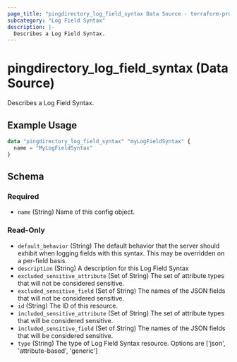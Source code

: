 ```yaml
---
page_title: "pingdirectory_log_field_syntax Data Source - terraform-provider-pingdirectory"
subcategory: "Log Field Syntax"
description: |-
  Describes a Log Field Syntax.
---
```


# pingdirectory_log_field_syntax (Data Source)

Describes a Log Field Syntax.

## Example Usage

```terraform
data "pingdirectory_log_field_syntax" "myLogFieldSyntax" {
  name = "MyLogFieldSyntax"
}
```

<!-- schema generated by tfplugindocs -->
## Schema

### Required

- `name` (String) Name of this config object.

### Read-Only

- `default_behavior` (String) The default behavior that the server should exhibit when logging fields with this syntax. This may be overridden on a per-field basis.
- `description` (String) A description for this Log Field Syntax
- `excluded_sensitive_attribute` (Set of String) The set of attribute types that will not be considered sensitive.
- `excluded_sensitive_field` (Set of String) The names of the JSON fields that will not be considered sensitive.
- `id` (String) The ID of this resource.
- `included_sensitive_attribute` (Set of String) The set of attribute types that will be considered sensitive.
- `included_sensitive_field` (Set of String) The names of the JSON fields that will be considered sensitive.
- `type` (String) The type of Log Field Syntax resource. Options are ['json', 'attribute-based', 'generic']


